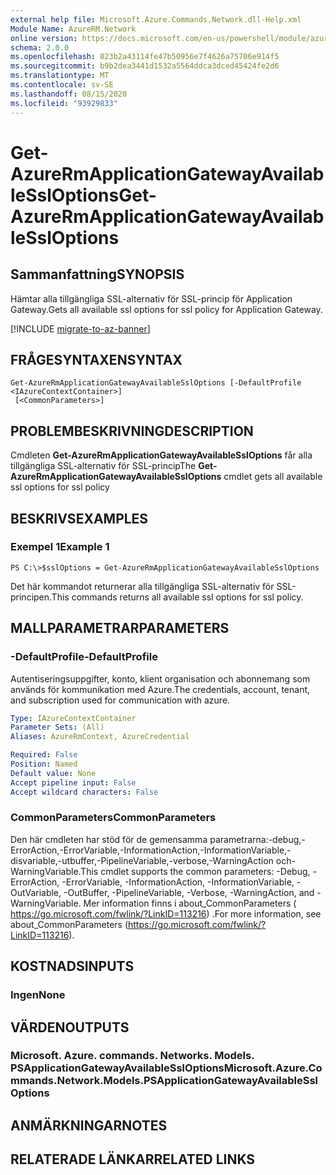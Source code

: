 ```yaml
---
external help file: Microsoft.Azure.Commands.Network.dll-Help.xml
Module Name: AzureRM.Network
online version: https://docs.microsoft.com/en-us/powershell/module/azurerm.network/get-azurermapplicationgatewayavailablessloptions
schema: 2.0.0
ms.openlocfilehash: 023b2a43114fe47b50956e7f4626a75706e914f5
ms.sourcegitcommit: b9b2dea3441d1532a5564ddca3dced45424fe2d6
ms.translationtype: MT
ms.contentlocale: sv-SE
ms.lasthandoff: 08/15/2020
ms.locfileid: "93929833"
---
```

# <span data-ttu-id="99bd6-101">Get-AzureRmApplicationGatewayAvailableSslOptions</span><span class="sxs-lookup"><span data-stu-id="99bd6-101">Get-AzureRmApplicationGatewayAvailableSslOptions</span></span>

## <span data-ttu-id="99bd6-102">Sammanfattning</span><span class="sxs-lookup"><span data-stu-id="99bd6-102">SYNOPSIS</span></span>
<span data-ttu-id="99bd6-103">Hämtar alla tillgängliga SSL-alternativ för SSL-princip för Application Gateway.</span><span class="sxs-lookup"><span data-stu-id="99bd6-103">Gets all available ssl options for ssl policy for Application Gateway.</span></span>

[!INCLUDE [migrate-to-az-banner](../../includes/migrate-to-az-banner.md)]

## <span data-ttu-id="99bd6-104">FRÅGESYNTAXEN</span><span class="sxs-lookup"><span data-stu-id="99bd6-104">SYNTAX</span></span>

```
Get-AzureRmApplicationGatewayAvailableSslOptions [-DefaultProfile <IAzureContextContainer>]
 [<CommonParameters>]
```

## <span data-ttu-id="99bd6-105">PROBLEMBESKRIVNING</span><span class="sxs-lookup"><span data-stu-id="99bd6-105">DESCRIPTION</span></span>
<span data-ttu-id="99bd6-106">Cmdleten **Get-AzureRmApplicationGatewayAvailableSslOptions** får alla tillgängliga SSL-alternativ för SSL-princip</span><span class="sxs-lookup"><span data-stu-id="99bd6-106">The **Get-AzureRmApplicationGatewayAvailableSslOptions** cmdlet gets all available ssl options for ssl policy</span></span>

## <span data-ttu-id="99bd6-107">BESKRIVS</span><span class="sxs-lookup"><span data-stu-id="99bd6-107">EXAMPLES</span></span>

### <span data-ttu-id="99bd6-108">Exempel 1</span><span class="sxs-lookup"><span data-stu-id="99bd6-108">Example 1</span></span>
```
PS C:\>$sslOptions = Get-AzureRmApplicationGatewayAvailableSslOptions
```

<span data-ttu-id="99bd6-109">Det här kommandot returnerar alla tillgängliga SSL-alternativ för SSL-principen.</span><span class="sxs-lookup"><span data-stu-id="99bd6-109">This commands returns all available ssl options for ssl policy.</span></span>

## <span data-ttu-id="99bd6-110">MALLPARAMETRAR</span><span class="sxs-lookup"><span data-stu-id="99bd6-110">PARAMETERS</span></span>

### <span data-ttu-id="99bd6-111">-DefaultProfile</span><span class="sxs-lookup"><span data-stu-id="99bd6-111">-DefaultProfile</span></span>
<span data-ttu-id="99bd6-112">Autentiseringsuppgifter, konto, klient organisation och abonnemang som används för kommunikation med Azure.</span><span class="sxs-lookup"><span data-stu-id="99bd6-112">The credentials, account, tenant, and subscription used for communication with azure.</span></span>

```yaml
Type: IAzureContextContainer
Parameter Sets: (All)
Aliases: AzureRmContext, AzureCredential

Required: False
Position: Named
Default value: None
Accept pipeline input: False
Accept wildcard characters: False
```

### <span data-ttu-id="99bd6-113">CommonParameters</span><span class="sxs-lookup"><span data-stu-id="99bd6-113">CommonParameters</span></span>
<span data-ttu-id="99bd6-114">Den här cmdleten har stöd för de gemensamma parametrarna:-debug,-ErrorAction,-ErrorVariable,-InformationAction,-InformationVariable,-disvariable,-utbuffer,-PipelineVariable,-verbose,-WarningAction och-WarningVariable.</span><span class="sxs-lookup"><span data-stu-id="99bd6-114">This cmdlet supports the common parameters: -Debug, -ErrorAction, -ErrorVariable, -InformationAction, -InformationVariable, -OutVariable, -OutBuffer, -PipelineVariable, -Verbose, -WarningAction, and -WarningVariable.</span></span> <span data-ttu-id="99bd6-115">Mer information finns i about_CommonParameters ( https://go.microsoft.com/fwlink/?LinkID=113216) .</span><span class="sxs-lookup"><span data-stu-id="99bd6-115">For more information, see about_CommonParameters (https://go.microsoft.com/fwlink/?LinkID=113216).</span></span>

## <span data-ttu-id="99bd6-116">KOSTNADS</span><span class="sxs-lookup"><span data-stu-id="99bd6-116">INPUTS</span></span>

### <span data-ttu-id="99bd6-117">Ingen</span><span class="sxs-lookup"><span data-stu-id="99bd6-117">None</span></span>

## <span data-ttu-id="99bd6-118">VÄRDEN</span><span class="sxs-lookup"><span data-stu-id="99bd6-118">OUTPUTS</span></span>

### <span data-ttu-id="99bd6-119">Microsoft. Azure. commands. Networks. Models. PSApplicationGatewayAvailableSslOptions</span><span class="sxs-lookup"><span data-stu-id="99bd6-119">Microsoft.Azure.Commands.Network.Models.PSApplicationGatewayAvailableSslOptions</span></span>

## <span data-ttu-id="99bd6-120">ANMÄRKNINGAR</span><span class="sxs-lookup"><span data-stu-id="99bd6-120">NOTES</span></span>

## <span data-ttu-id="99bd6-121">RELATERADE LÄNKAR</span><span class="sxs-lookup"><span data-stu-id="99bd6-121">RELATED LINKS</span></span>

